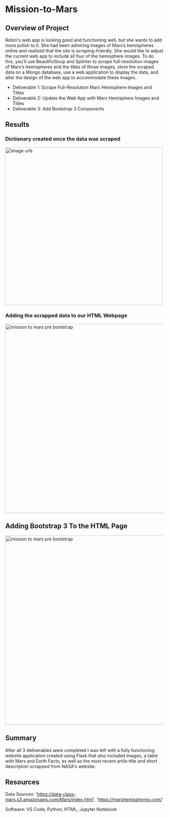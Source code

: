 # Mission-to-Mars
## Overview of Project
Robin's web app is looking good and functioning well, but she wants to add more polish to it. She had been admiring images of Mars’s hemispheres online and realized that the site is scraping-friendly. She would like to adjust the current web app to include all four of the hemisphere images. To do this, you’ll use BeautifulSoup and Splinter to scrape full-resolution images of Mars’s hemispheres and the titles of those images, store the scraped data on a Mongo database, use a web application to display the data, and alter the design of the web app to accommodate these images.

- Deliverable 1: Scrape Full-Resolution Mars Hemisphere Images and Titles
- Deliverable 2: Update the Web App with Mars Hemisphere Images and Titles
- Deliverable 3: Add Bootstrap 3 Components

## Results

### Dictionary created once the data was scraped
<img width="500" alt="image urls" src="https://user-images.githubusercontent.com/104927745/185809188-24d37c04-1c16-4fa2-9753-1cbdf8173cc3.PNG">

### Adding the scrapped data to our HTML Webpage
<img width="600" alt="mission to mars pre bootstrap" src="https://user-images.githubusercontent.com/104927745/185812071-55a66d31-8167-45fa-8b5b-b36069d08dd9.PNG">

## Adding Bootstrap 3 To the HTML Page
<img width="600" alt="mission to mars pre bootstrap" src="https://user-images.githubusercontent.com/104927745/185813134-c8cd89a9-339a-4cfa-9f2d-83985710cf1d.PNG">

## Summary
After all 3 deliverables were completed I was left with a fully functioning website application created using Flask that also included images, a table with Mars and Earth Facts, as well as the most recent artile title and short description scrapped from NASA's website.

## Resources
Data Sources: 'https://data-class-mars.s3.amazonaws.com/Mars/index.html', 'https://marshemispheres.com/'

Software: VS Code, Python, HTML, Jupyter Notebook
